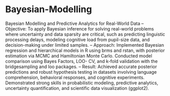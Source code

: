 # Bayesian-Modelling
Bayesian Modelling and Predictive Analytics for Real-World Data
– Objective: To apply Bayesian inference for solving real-world problems where uncertainty and data sparsity are critical, such as predicting linguistic processing delays, modeling cognitive load from pupil-size data, and decision-making under limited samples.
– Approach: Implemented Bayesian regression and hierarchical models in R using brms and rstan, with posterior estimation via MCMC and Hamiltonian Monte Carlo. Conducted model comparison using Bayes Factors, LOO-
CV, and k-fold validation with the bridgesampling and loo packages.
– Result: Achieved accurate posterior predictions and robust hypothesis testing in datasets involving language comprehension, behavioral responses, and cognitive experiments. Demonstrated strong skills in probabilistic modeling, predictive analytics, uncertainty quantification, and scientific data visualization (ggplot2).
